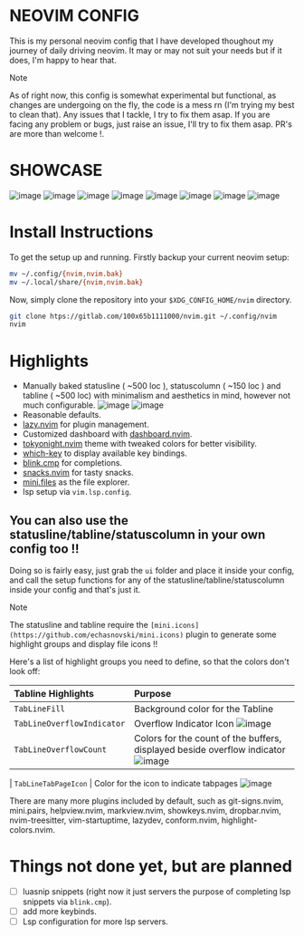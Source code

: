 # NEOVIM CONFIG
This is my personal neovim config that I have developed thoughout my journey of daily driving neovim. It may or may not suit your needs but if it does, I'm happy to hear that.

> [!Note]
> As of right now, this config is somewhat experimental but functional, as changes are undergoing on the fly, the code is a mess rn (I'm trying my best to clean that). Any issues that I tackle, I try to fix them asap.
> If you are facing any problem or bugs, just raise an issue, I'll try to fix them asap. PR's are more than welcome !. 

# SHOWCASE
![image](https://github.com/user-attachments/assets/a3905980-96c2-48b0-b1ff-f425ee9b1022)
![image](https://github.com/user-attachments/assets/bf625347-6098-4033-8cac-7bd0c71a9aeb)
![image](https://github.com/user-attachments/assets/843ac2c7-1375-4c87-9197-f35bb2f543f2)
![image](https://github.com/user-attachments/assets/e39b5f40-885e-4259-8644-ba217f3b6f93)
![image](https://github.com/user-attachments/assets/70ce54dc-72dc-4e0b-956f-285e6729257e)
![image](https://github.com/user-attachments/assets/31c683c3-74c1-4a03-9245-8fac62587c19)
![image](https://github.com/user-attachments/assets/59c74c96-f067-4ee1-98b8-d0250183eb7b)
![image](https://github.com/user-attachments/assets/258eadf4-8ce0-4337-805f-20084439f0ed)


# Install Instructions

To get the setup up and running.
Firstly backup your current neovim setup:

```bash
mv ~/.config/{nvim,nvim.bak}
mv ~/.local/share/{nvim,nvim.bak}
```

Now, simply clone the repository into your `$XDG_CONFIG_HOME/nvim` directory.

```bash
git clone htps://gitlab.com/100x65b1111000/nvim.git ~/.config/nvim
nvim
```

# Highlights
- Manually baked statusline ( ~500 loc ), statuscolumn ( ~150 loc ) and tabline ( ~500 loc) with minimalism and aesthetics in mind, however not much configurable.
![image](https://github.com/user-attachments/assets/a8522a29-dc3e-41af-b23b-c8268ca81a3f)
![image](https://github.com/user-attachments/assets/e0f57119-ba19-4d1b-a8ba-e15b1e8d8f95)
- Reasonable defaults.
- [lazy.nvim](https://github.com/folke/lazy.nvim) for plugin management.
- Customized dashboard with [dashboard.nvim](https://github.com/nvimdev/dashboard.nvim).
- [tokyonight.nvim](https://github.com/folke/tokyonight.nvim) theme with tweaked colors for better visibility.
- [which-key](https://github.com/folke/which-key.nvim) to display available key bindings.
- [blink.cmp](https://github.com/Saghen/blink.cmp) for completions.
- [snacks.nvim](https://github.com/folke/snacks.nvim) for tasty snacks.
- [mini.files](https://github.com/echasnovski/mini.files) as the file explorer.
- lsp setup via `vim.lsp.config`.

## You can also use the statusline/tabline/statuscolumn in your own config too !!
Doing so is fairly easy, just grab the `ui` folder and place it inside your config, and call the setup functions for any of the statusline/tabline/statuscolumn inside your config and that's just it.

> [!Note]
> The statusline and tabline require the `[mini.icons](https://github.com/echasnovski/mini.icons)` plugin to generate some highlight groups and display file icons !!

Here's a list of highlight groups you need to define, so that the colors don't look off:

| Tabline Highlights | Purpose |
|:-------------------|:--------|
| `TabLineFill` | Background color for the Tabline |
| `TabLineOverflowIndicator` | Overflow Indicator Icon ![image](https://github.com/user-attachments/assets/eaca5f4d-3945-4ecd-9d63-7d5725d18356) |
| `TabLineOverflowCount` | Colors for the count of the buffers, displayed beside overflow indicator ![image](https://github.com/user-attachments/assets/bb8782d4-af56-4690-8fc1-30691072b42f) |

| `TabLineTabPageIcon` | Color for the icon to indicate tabpages ![image](https://github.com/user-attachments/assets/07b3b045-7f38-4ada-a8c0-1d6bd57d1ffe)




There are many more plugins included by default, such as git-signs.nvim, mini.pairs, helpview.nvim, markview.nvim, showkeys.nvim, dropbar.nvim, nvim-treesitter, vim-startuptime, lazydev, conform.nvim, highlight-colors.nvim.

# Things not done yet, but are planned
- [ ] luasnip snippets (right now it just servers the purpose of completing lsp snippets via `blink.cmp`).
- [ ] add more keybinds.
- [ ] Lsp configuration for more lsp servers.
